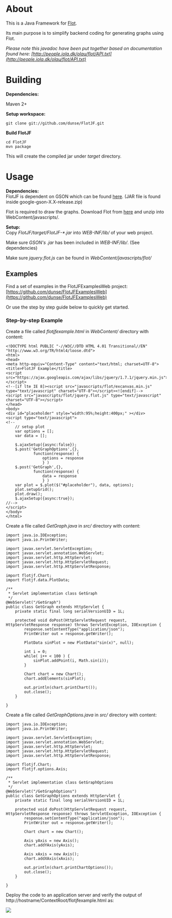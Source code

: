 # About
This is a Java Framework for [Flot](http://code.google.com/p/google-gson/downloads/list).

Its main purpose is to simplify backend coding for generating graphs using Flot.


_Please note this javadoc have been put together based on documentation found
here: [http://people.iola.dk/olau/flot/API.txt](http://people.iola.dk/olau/flot/API.txt)_

# Building

**Dependencies:**

Maven 2+  
  
**Setup workspace:**
    
    
    git clone git://github.com/dunse/FlotJF.git
    

**Build FlotJF**
    
    cd FlotJF
    mvn package

This will create the compiled jar under _target_ directory.

# Usage

**Dependencies:**  
FlotJF is dependent on GSON which can be found [here](http://code.google.com/p/google-gson/downloads/list). (JAR file is found inside google-gson-X.X-release.zip)

Flot is required to draw the graphs. Download Flot from
[here](http://code.google.com/p/flot/downloads/list) and unzip into WebContent/javascripts/.

  
**Setup:**  
Copy _FlotJF/target/FlotJF-*.jar_ into _WEB-INF/lib/_ of your web project.

Make sure _GSON's .jar_ has been included in _WEB-INF/lib/_. (See dependencies)

Make sure _jquery.flot.js_ can be found in _WebContent/javascripts/flot/_

## Examples

Find a set of examples in the FlotJFExamplesWeb project: [https://github.com/dunse/FlotJFExamplesWeb](https://github.com/dunse/FlotJFExamplesWeb)

Or use the step by step guide below to quickly get started.

### Step-by-step Example

Create a file called _flotjfexample.html_ in _WebContent/_ directory with
content:

    
    
    <!DOCTYPE html PUBLIC "-//W3C//DTD HTML 4.01 Transitional//EN" "http://www.w3.org/TR/html4/loose.dtd">
    <html>
    <head>
    <meta http-equiv="Content-Type" content="text/html; charset=UTF-8">
    <title>FlotJF Example</title>
    <script src="https://ajax.googleapis.com/ajax/libs/jquery/1.7.1/jquery.min.js"></script>
    <!--[if lte IE 8]><script src="javascripts/flot/excanvas.min.js" type="text/javascript" charset="UTF-8"></script><![endif]-->
    <script src="javascripts/flot/jquery.flot.js" type="text/javascript" charset="UTF-8"></script>
    </head>
    <body>
    <div id="placeholder" style="width:95%;height:400px;" ></div>
    <script type="text/javascript">
    <!--
        // setup plot
        var options = [];
        var data = [];
    
    	$.ajaxSetup({async:false});
        $.post('GetGraphOptions',{},
    			function(response) {
        			options = response
    				} )
        $.post('GetGraph',{},
    	    	function(response) {
    	    		data = response
    	    		} )
    	var plot = $.plot($("#placeholder"), data, options);
        plot.setupGrid();
    	plot.draw();
        $.ajaxSetup({async:true});
    //-->
    </script>
    </body>
    </html>
    

Create a file called _GetGraph.java_ in _src/_ directory with content:

    
    
    import java.io.IOException;
    import java.io.PrintWriter;
    
    import javax.servlet.ServletException;
    import javax.servlet.annotation.WebServlet;
    import javax.servlet.http.HttpServlet;
    import javax.servlet.http.HttpServletRequest;
    import javax.servlet.http.HttpServletResponse;
    
    import flotjf.Chart;
    import flotjf.data.PlotData;
    
    /**
     * Servlet implementation class GetGraph
     */
    @WebServlet("/GetGraph")
    public class GetGraph extends HttpServlet {
    	private static final long serialVersionUID = 1L;
    
    	protected void doPost(HttpServletRequest request, HttpServletResponse response) throws ServletException, IOException {
    		response.setContentType("application/json");
    		PrintWriter out = response.getWriter();
    
    		PlotData sinPlot = new PlotData("sin(x)", null);
    		
    		int i = 0;
    		while( i++ < 100 ) {
    			sinPlot.addPoint(i, Math.sin(i));
    		}
    	
    		Chart chart = new Chart();
    		chart.addElements(sinPlot);
    
    		out.println(chart.printChart());
    		out.close();
    	}
    
    }
    

Create a file called _GetGraphOptions.java_ in _src/_ directory with content:

    
    
    import java.io.IOException;
    import java.io.PrintWriter;
    
    import javax.servlet.ServletException;
    import javax.servlet.annotation.WebServlet;
    import javax.servlet.http.HttpServlet;
    import javax.servlet.http.HttpServletRequest;
    import javax.servlet.http.HttpServletResponse;
    
    import flotjf.Chart;
    import flotjf.options.Axis;
    
    /**
     * Servlet implementation class GetGraphOptions
     */
    @WebServlet("/GetGraphOptions")
    public class GetGraphOptions extends HttpServlet {
    	private static final long serialVersionUID = 1L;
    
    	protected void doPost(HttpServletRequest request, HttpServletResponse response) throws ServletException, IOException {
    		response.setContentType("application/json");
    		PrintWriter out = response.getWriter();
    
    		Chart chart = new Chart();
    	
    		Axis yAxis = new Axis();
    		chart.addYAxis(yAxis);
    	
    		Axis xAxis = new Axis();
    		chart.addXAxis(xAxis);
    
    		out.println(chart.printChartOptions());
    		out.close();
    	}
    
    }
    

Deploy the code to an application server and verify the output of
http://hostname/ContextRoot/flotjfexample.html as:

![](/dunse/FlotJF/raw/master/src/main/java/doc-files/flotjfexample.jpg)

